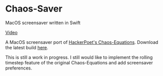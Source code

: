 # Chaos-Saver
MacOS screensaver written in Swift

[Video](https://youtu.be/Dyf9hhFiG1U)

A MacOS screensaver port of [HackerPoet's Chaos-Equations](https://github.com/HackerPoet/Chaos-Equations). Download the latest build [here](https://github.com/afflitto/Chaos-Saver/releases/latest).

This is still a work in progress. I still would like to implement the rolling timestep feature of the original Chaos-Equations and add screensaver preferences.

